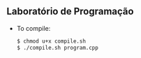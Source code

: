 ## Laboratório de Programação

- To compile:

  ```bash
  $ chmod u+x compile.sh
  $ ./compile.sh program.cpp
  ```
